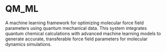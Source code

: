 # QM_ML
A machine learning framework for optimizing molecular force field parameters using quantum mechanical data. This system integrates quantum chemical calculations with advanced machine learning models to generate accurate, transferable force field parameters for molecular dynamics simulations.
